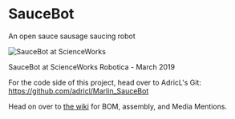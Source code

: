 # SauceBot
An open sauce sausage saucing robot

![SauceBot at ScienceWorks](https://github.com/PancakeLegend/SauceBot/blob/master/Media/SauceBot%20-%20v1-5%20Scienceworks%20Robotica%20(Small).jpg)

SauceBot at ScienceWorks Robotica - March 2019

For the code side of this project, head over to AdricL's Git: https://github.com/adricl/Marlin_SauceBot

Head on over to [the wiki](https://github.com/PancakeLegend/SauceBot/wiki/Media-Mentions) for BOM, assembly, and Media Mentions.


